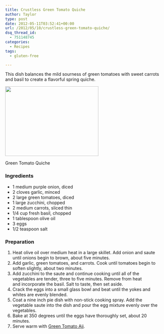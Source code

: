 ```yaml
---
title: Crustless Green Tomato Quiche
author: Taylor
type: post
date: 2012-05-11T03:52:41+00:00
url: /2012/05/10/crustless-green-tomato-quiche/
dsq_thread_id:
  - 751148745
categories:
  - Recipes
tags:
  - gluten-free

---
```

This dish balances the mild sourness of green tomatoes with sweet carrots and basil to create a flavorful spring quiche.

<div id="attachment_743" style="width: 310px" class="wp-caption alignright">
  <a href="{{% mediaroot %}}uploads/2012/05/P5100336.jpg" rel="lightbox[742]"><img class="size-medium wp-image-743" title="Green Tomato Quiche" src="{{% mediaroot %}}uploads/2012/05/P5100336-300x225.jpg" alt="" width="300" height="225" srcset="{{% mediaroot %}}uploads/2012/05/P5100336-300x225.jpg 300w, {{% mediaroot %}}uploads/2012/05/P5100336-1024x768.jpg 1024w, {{% mediaroot %}}uploads/2012/05/P5100336-400x300.jpg 400w" sizes="(max-width: 300px) 100vw, 300px" /></a>
  
  <p class="wp-caption-text">
    Green Tomato Quiche
  </p>
</div>

### Ingredients

  * 1 medium purple onion, diced
  * 2 cloves garlic, minced
  * 2 large green tomatoes, diced
  * 1 large zucchini, chopped
  * 2 medium carrots, sliced thin
  * 1/4 cup fresh basil, chopped
  * 1 tablespoon olive oil
  * 3 eggs
  * 1/2 teaspoon salt

### Preparation

  1. Heat olive oil over medium heat in a large skillet. Add onion and saute until onions begin to brown, about five minutes.
  2. Add garlic, green tomatoes, and carrots. Cook until tomatoes begin to soften slightly, about two minutes.
  3. Add zucchini to the saute and continue cooking until all of the vegetables are tender, three to five minutes. Remove from heat and incorporate the basil. Salt to taste, then set aside.
  4. Crack the eggs into a small glass bowl and beat until the yokes and whites are evenly blended.
  5. Coat a nine inch pie dish with non-stick cooking spray. Add the vegetable saute into the dish and pour the egg mixture evenly over the vegetables.
  6. Bake at 350 degrees until the eggs have thoroughly set, about 20 minutes.
  7. Serve warm with [Green Tomato Aji][1].

 [1]: http://kitchen.coseppi.com/2012/05/green-tomato-aji-salsa/ "Green Tomato Aji (salsa)"
